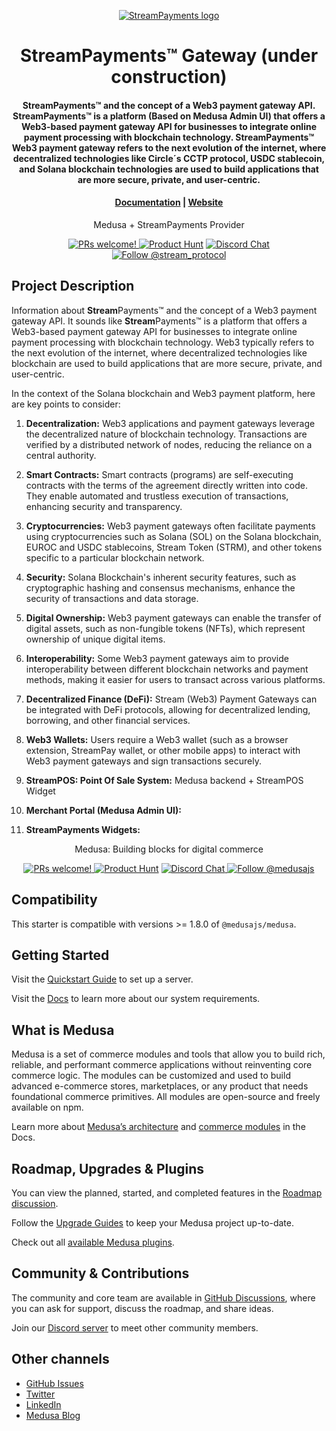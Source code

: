 <p align="center">
  <a href="https://www.streampayments.org">
  <picture>
    <source media="(prefers-color-scheme: dark)" srcset="[https://i.imgur.com/dRSxCtW.png]">
    <source media="(prefers-color-scheme: light)" srcset="[https://i.imgur.com/xcmTyPZ.png]">
    <img alt="StreamPayments logo" src="(https://imgur.com/77SRbou)">
    </picture>
  </a>
</p>
<h1 align="center">
  StreamPayments™ Gateway (under construction)
<h4 align="center">
StreamPayments™ and the concept of a Web3 payment gateway API. StreamPayments™ is a platform (Based on Medusa Admin UI) that offers a Web3-based payment gateway API for businesses to integrate online payment processing with blockchain technology. StreamPayments™ Web3 payment gateway refers to the next evolution of the internet, where decentralized technologies like Circle´s CCTP protocol, USDC stablecoin, and Solana blockchain technologies are used to build applications that are more secure, private, and user-centric.
<h4 align="center">
  <a href="https://app.gitbook.com/invite/9eBaoUspGpGsG968Qbyp/aB9DR79hOZHVtMTWC4Ei">Documentation</a> |
  <a href="https://www.streampayments.org">Website</a>
</h4>

<p align="center">
  Medusa + StreamPayments Provider
</p>
<p align="center">
  <a href="https://github.com/stream-protocol/medusa-payment-streampay/blob/master/CONTRIBUTING.md">
    <img src="https://img.shields.io/badge/PRs-welcome-brightgreen.svg?style=flat" alt="PRs welcome!" />
  </a>
    <a href="https://www.producthunt.com/posts/streamprotocol"><img src="https://img.shields.io/badge/Product%20Hunt-%231%20Product%20of%20the%20Day-%23DA552E" alt="Product Hunt"></a>
  <a href="https://discord.gg/">
    <img src="https://img.shields.io/badge/chat-on%20discord-7289DA.svg" alt="Discord Chat" />
  </a>
  <a href="https://twitter.com/intent/follow?screen_name=stream_protocol">
    <img src="https://img.shields.io/x/follow/stream_protocol.svg?label=Follow%20@stream_protocol" alt="Follow @stream_protocol" />
  </a>
</p>

## Project Description

Information about **Stream**Payments™ and the concept of a Web3 payment gateway API. It sounds like **Stream**Payments™ is a platform that offers a Web3-based payment gateway API for businesses to integrate online payment processing with blockchain technology. Web3 typically refers to the next evolution of the internet, where decentralized technologies like blockchain are used to build applications that are more secure, private, and user-centric.

In the context of the Solana blockchain and Web3 payment platform, here are key points to consider:

1. **Decentralization:** Web3 applications and payment gateways leverage the decentralized nature of blockchain technology. Transactions are verified by a distributed network of nodes, reducing the reliance on a central authority.

2. **Smart Contracts:** Smart contracts (programs) are self-executing contracts with the terms of the agreement directly written into code. They enable automated and trustless execution of transactions, enhancing security and transparency.

3. **Cryptocurrencies:** Web3 payment gateways often facilitate payments using cryptocurrencies such as Solana (SOL) on the Solana blockchain, EUROC and USDC stablecoins, Stream Token (STRM), and other tokens specific to a particular blockchain network.

4. **Security:** Solana Blockchain's inherent security features, such as cryptographic hashing and consensus mechanisms, enhance the security of transactions and data storage.

5. **Digital Ownership:** Web3 payment gateways can enable the transfer of digital assets, such as non-fungible tokens (NFTs), which represent ownership of unique digital items.

6. **Interoperability:** Some Web3 payment gateways aim to provide interoperability between different blockchain networks and payment methods, making it easier for users to transact across various platforms.

7. **Decentralized Finance (DeFi):** Stream (Web3) Payment Gateways can be integrated with DeFi protocols, allowing for decentralized lending, borrowing, and other financial services.

8. **Web3 Wallets:** Users require a Web3 wallet (such as a browser extension, StreamPay wallet, or other mobile apps) to interact with Web3 payment gateways and sign transactions securely.

9. **StreamPOS: Point Of Sale System:** Medusa backend + StreamPOS Widget
   
10. **Merchant Portal (Medusa Admin UI):**
    
12. **StreamPayments Widgets:**

<p align="center">
  Medusa: Building blocks for digital commerce
</p>
<p align="center">
  <a href="https://github.com/medusajs/medusa/blob/master/CONTRIBUTING.md">
    <img src="https://img.shields.io/badge/PRs-welcome-brightgreen.svg?style=flat" alt="PRs welcome!" />
  </a>
    <a href="https://www.producthunt.com/posts/medusa"><img src="https://img.shields.io/badge/Product%20Hunt-%231%20Product%20of%20the%20Day-%23DA552E" alt="Product Hunt"></a>
  <a href="https://discord.gg/xpCwq3Kfn8">
    <img src="https://img.shields.io/badge/chat-on%20discord-7289DA.svg" alt="Discord Chat" />
  </a>
  <a href="https://twitter.com/intent/follow?screen_name=medusajs">
    <img src="https://img.shields.io/twitter/follow/medusajs.svg?label=Follow%20@medusajs" alt="Follow @medusajs" />
  </a>
</p>

## Compatibility

This starter is compatible with versions >= 1.8.0 of `@medusajs/medusa`. 

## Getting Started

Visit the [Quickstart Guide](https://docs.medusajs.com/create-medusa-app) to set up a server.

Visit the [Docs](https://docs.medusajs.com/development/backend/prepare-environment) to learn more about our system requirements.

## What is Medusa

Medusa is a set of commerce modules and tools that allow you to build rich, reliable, and performant commerce applications without reinventing core commerce logic. The modules can be customized and used to build advanced e-commerce stores, marketplaces, or any product that needs foundational commerce primitives. All modules are open-source and freely available on npm.

Learn more about [Medusa’s architecture](https://docs.medusajs.com/development/fundamentals/architecture-overview) and [commerce modules](https://docs.medusajs.com/modules/overview) in the Docs.

## Roadmap, Upgrades & Plugins

You can view the planned, started, and completed features in the [Roadmap discussion](https://github.com/medusajs/medusa/discussions/categories/roadmap).

Follow the [Upgrade Guides](https://docs.medusajs.com/upgrade-guides/) to keep your Medusa project up-to-date.

Check out all [available Medusa plugins](https://medusajs.com/plugins/).

## Community & Contributions

The community and core team are available in [GitHub Discussions](https://github.com/medusajs/medusa/discussions), where you can ask for support, discuss the roadmap, and share ideas.

Join our [Discord server](https://discord.com/invite/medusajs) to meet other community members.

## Other channels

- [GitHub Issues](https://github.com/medusajs/medusa/issues)
- [Twitter](https://twitter.com/medusajs)
- [LinkedIn](https://www.linkedin.com/company/medusajs)
- [Medusa Blog](https://medusajs.com/blog/)
